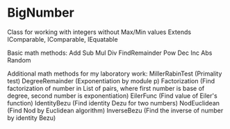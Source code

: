 # BigNumber
Class for working with integers without Max/Min values
Extends IComparable, IComparable<BigNumber>, IEquatable<BigNumber>

Basic math methods:
Add
Sub
Mul
Div
FindRemainder
Pow
Dec
Inc
Abs
Random

Additional math methods for my laboratory work:
MillerRabinTest (Primality test)
DegreeRemainder (Exponentiation by module p)
Factorization (Find factorization of number in List of pairs, where first number is base of degree, second number is exponentiation)
EilerFunc (Find value of Eiler's function)
IdentityBezu (Find identity Dezu for two numbers)
NodEuclidean (Find Nod by Euclidean algorithm)
InverseBezu (Find the inverse of number by identity Bezu)
